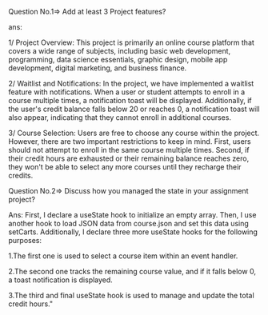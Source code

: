 Question No.1=> Add at least 3 Project features?

ans:

1/ Project Overview: This project is primarily an online course platform that covers a wide range of subjects, including basic web development, programming, data science essentials, graphic design, mobile app development, digital marketing, and business finance.

2/ Waitlist and Notifications: In the project, we have implemented a waitlist feature with notifications. When a user or student attempts to enroll in a course multiple times, a notification toast will be displayed. Additionally, if the user's credit balance falls below 20 or reaches 0, a notification toast will also appear, indicating that they cannot enroll in additional courses.

3/ Course Selection: Users are free to choose any course within the project. However, there are two important restrictions to keep in mind. First, users should not attempt to enroll in the same course multiple times. Second, if their credit hours are exhausted or their remaining balance reaches zero, they won't be able to select any more courses until they recharge their credits.



Question No.2=> Discuss how you managed the state in your assignment project?

Ans: First, I declare a useState hook to initialize an empty array. Then, I use another hook to load JSON data from course.json and set this data using setCarts. Additionally, I declare three more useState hooks for the following purposes:

1.The first one is used to select a course item within an event handler.

2.The second one tracks the remaining course value, and if it falls below 0, a toast notification is displayed.

3.The third and final useState hook is used to manage and update the total credit hours."
